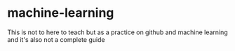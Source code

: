 # machine-learning
This is not to here to teach but as a practice on github and machine learning and it's also not a
complete guide
